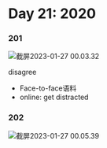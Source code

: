# Day 21: 2020



### 201

![截屏2023-01-27 00.03.32](https://xingqiu-tuchuang-1256524210.cos.ap-shanghai.myqcloud.com/3978/%E6%88%AA%E5%B1%8F2023-01-27%2000.03.32.png)



disagree

- Face-to-face语料
- online: get distracted



### 202

![截屏2023-01-27 00.05.39](https://xingqiu-tuchuang-1256524210.cos.ap-shanghai.myqcloud.com/3978/%E6%88%AA%E5%B1%8F2023-01-27%2000.05.39.png)